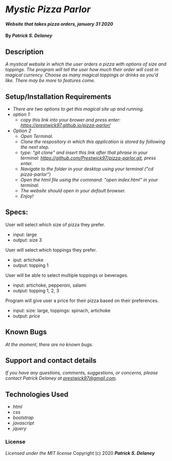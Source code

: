 # _Mystic Pizza Parlor_

#### _Website that takes pizza orders, january 31 2020_

#### By _**Patrick S. Delaney**_

## Description

_A mystical website in which the user orders a pizza with options of size and toppings. The program will tell the user how much their order will cost in magical currency. Choose as many magical toppings or drinks as you'd like. There may be more to features come._

## Setup/Installation Requirements

* _There are two options to get this magical site up and running._
* _option 1:_
  * _copy this link into your brower and press enter: https://prestwick97.github.io/pizza-parlor/_ 
* _Option 2_
  * _Open Terminal._
  * _Clone the respository in which this application is stored by following the next step._
  * _type: "git clone" and insert this link after that phrase in your terminal: https://github.com/Prestwick97/pizza-parlor.git, press enter._
  * _Navigate to the folder in your desktop using your terminal ("cd pizza-parlor")_
  * _Open the html file using the command: "open index.html" in your terminal._
  * _The website should open in your default browser._
  * _Enjoy!_

## Specs:

User will select which size of pizza they prefer.
* input: large
* output: size 3

User will select which toppings they prefer.
* iput: artichoke
* output: topping 1

User will be able to select multiple toppings or beverages.
* input: artichoke, pepperoni, salami
* output: topping 1, 2, 3

Program will give user a price for their pizza based on their preferences.
* input: size: large, toppings: spinach, artichoke
* output: *price*

## Known Bugs

_At the moment, there are no known bugs._

## Support and contact details

_If you have any questions, comments, suggestions, or concerns, please contact Patrick Delaney at prestwick97@gmail.com._

## Technologies Used

* _html_
* _css_
* _bootstrap_
* _javascript_
* _jquery_

### License
_Licensed under the MIT license_
Copyright (c) 2020 **_Patrick S. Delaney_**
